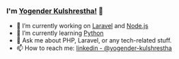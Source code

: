 <!--
**yogender-kulshrestha/yogender-kulshrestha** is a ✨ _special_ ✨ repository because its `README.md` (this file) appears on your GitHub profile.

Here are some ideas to get you started:

- 🔭 I’m currently working on ...
- 🌱 I’m currently learning ...
- 👯 I’m looking to collaborate on ...
- 🤔 I’m looking for help with ...
- 💬 Ask me about ...
- 📫 How to reach me: ...
- 😄 Pronouns: He/His
- ⚡ Fun fact: ...
-->
### I'm [Yogender Kulshrestha!](https://www.tecyogi.com) 👋

- 🔭 I’m currently working on [Laravel](https://laravel.com) and [Node.js](https://nodejs.org)
- 🌱 I’m currently learning [Python](https://www.python.org)
- 💬 Ask me about PHP, Laravel, or any tech-related stuff.
- 📫 How to reach me: [linkedin - @yogender-kulshrestha](https://linkedin.com/in/yogender-kulshrestha)
<!-- - 😄 Pronouns: He/His -->

